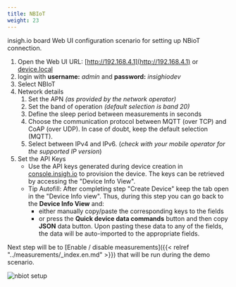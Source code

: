 ```yaml
---
title: NBIoT
weight: 23
---
```


insigh.io board Web UI configuration scenario for setting up NBioT connection.

1. Open the Web UI URL: [http://192.168.4.1](http://192.168.4.1) or [device.local](http://device.local)
1. login with **username:** _admin_ and **password:** _insighiodev_
1. Select NBIoT
1. Network details
   1. Set the APN _(as provided by the network operator)_
   1. Set the band of operation _(default selection is band 20)_
   1. Define the sleep period between measurements in seconds
   1. Choose the communication protocol between MQTT (over TCP) and CoAP (over UDP). In case of doubt, keep the default selection (MQTT).
   1. Select between IPv4 and IPv6. (_check with your mobile operator for the supported IP version_)
1. Set the API Keys
   - Use the API keys generated during device creation in [console.insigh.io](https://console.insigh.io/devices/list) to provision the device. The keys can be retrieved by accessing the "Device Info View".
   - Tip Autofill: After completing step "Create Device" keep the tab open in the "Device Info view". Thus, during this step you can go back to the **Device Info View** and:
     - either manually copy/paste the corresponding keys to the fields
     - or press the **Quick device data commands** button and then copy **JSON** data button. Upon pasting these data to any of the fields, the data will be auto-imported to the appropriate fields.

Next step will be to [Enable / disable measurements]({{< relref "../measurements/_index.en.md" >}}) that will be run during the demo scenario.

![nbiot setup](/images/webui-nbiot.gif?width=50pc)
